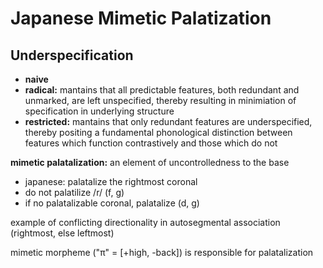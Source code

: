 # Japanese Mimetic Palatization

## Underspecification

- **naive**
- **radical:** mantains that all predictable features, both redundant and unmarked, are left unspecified, thereby resulting in minimiation of specification in underlying structure
- **restricted:** mantains that only redundant features are underspecified, thereby positing a fundamental phonological distinction between features which function contrastively and those which do not

**mimetic palatalization:** an element of uncontrolledness to the base

- japanese: palatalize the rightmost coronal
- do not palatilize /r/ (f, g)
- if no palatalizable coronal, palatalize (d, g)

example of conflicting directionality in autosegmental association (rightmost, else leftmost)

mimetic morpheme ("π" = [+high, -back]) is responsible for palatalization

